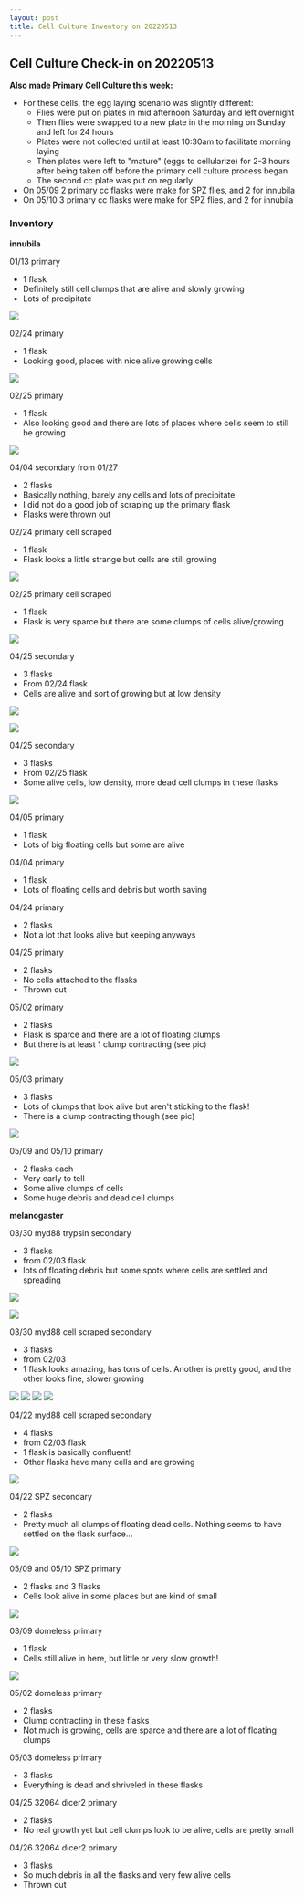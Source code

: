 ```yaml
---
layout: post
title: Cell Culture Inventory on 20220513
---
```


## Cell Culture Check-in on 20220513

**Also made Primary Cell Culture this week:**
- For these cells, the egg laying scenario was slightly different:
  - Flies were put on plates in mid afternoon Saturday and left overnight
  - Then flies were swapped to a new plate in the morning on Sunday and left for 24 hours
  - Plates were not collected until at least 10:30am to facilitate morning laying
  - Then plates were left to "mature" (eggs to cellularize) for 2-3 hours after being taken off before the primary cell culture process began
  - The second cc plate was put on regularly
- On 05/09 2 primary cc flasks were make for SPZ flies, and 2 for innubila
- On 05/10 3 primary cc flasks were make for SPZ flies, and 2 for innubila

### Inventory

**innubila**

01/13 primary
- 1 flask
- Definitely still cell clumps that are alive and slowly growing
- Lots of precipitate

![](https://raw.githubusercontent.com/meschedl/Unckless-Lab-Notebook-Maggie/master/images/20220113-innubila-imaged-20220513.jpeg)

02/24 primary
- 1 flask
- Looking good, places with nice alive growing cells

![](https://raw.githubusercontent.com/meschedl/Unckless-Lab-Notebook-Maggie/master/images/20220224-innubila-imaged-20220513.jpeg)

02/25 primary
- 1 flask
- Also looking good and there are lots of places where cells seem to still be growing

![](https://raw.githubusercontent.com/meschedl/Unckless-Lab-Notebook-Maggie/master/images/20220225-innubila-imaged-20220513.jpeg)

04/04 secondary from 01/27
- 2 flasks
- Basically nothing, barely any cells and lots of precipitate
- I did not do a good job of scraping up the primary flask
- Flasks were thrown out

02/24 primary cell scraped
- 1 flask
- Flask looks a little strange but cells are still growing

![](https://raw.githubusercontent.com/meschedl/Unckless-Lab-Notebook-Maggie/master/images/20220224-innubila-scraped-imaged-20220513.jpeg)

02/25 primary cell scraped
- 1 flask
- Flask is very sparce but there are some clumps of cells alive/growing

![](https://raw.githubusercontent.com/meschedl/Unckless-Lab-Notebook-Maggie/master/images/20220225-innubila-scraped-imaged-20220513.jpeg)

04/25 secondary
- 3 flasks
- From 02/24 flask
- Cells are alive and sort of growing but at low density

![](https://raw.githubusercontent.com/meschedl/Unckless-Lab-Notebook-Maggie/master/images/20220425-innubila-secondary-imaged-20220513-1.jpeg)

![](https://raw.githubusercontent.com/meschedl/Unckless-Lab-Notebook-Maggie/master/images/20220425-innubila-secondary-imaged-20220513-2.jpeg)

04/25 secondary
- 3 flasks
- From 02/25 flask
- Some alive cells, low density, more dead cell clumps in these flasks

![](https://raw.githubusercontent.com/meschedl/Unckless-Lab-Notebook-Maggie/master/images/20220425-innubila-secondary-imaged-20220513-3.jpeg)

04/05 primary
- 1 flask
- Lots of big floating cells but some are alive

04/04 primary
- 1 flask
- Lots of floating cells and debris but worth saving

04/24 primary
- 2 flasks
- Not a lot that looks alive but keeping anyways

04/25 primary
- 2 flasks
- No cells attached to the flasks
- Thrown out

05/02 primary
- 2 flasks
- Flask is sparce and there are a lot of floating clumps
- But there is at least 1 clump contracting (see pic)

![](https://raw.githubusercontent.com/meschedl/Unckless-Lab-Notebook-Maggie/master/images/20220502-innubila-imaged-20220513.jpeg)

05/03 primary
- 3 flasks
- Lots of clumps that look alive but aren't sticking to the flask!
- There is a clump contracting though (see pic)

![](https://raw.githubusercontent.com/meschedl/Unckless-Lab-Notebook-Maggie/master/images/20220503-innubila-imaged-20220513.jpeg)

05/09 and 05/10 primary
- 2 flasks each
- Very early to tell
- Some alive clumps of cells
- Some huge debris and dead cell clumps

**melanogaster**

03/30 myd88 trypsin secondary
- 3 flasks
- from 02/03 flask
- lots of floating debris but some spots where cells are settled and spreading

![](https://raw.githubusercontent.com/meschedl/Unckless-Lab-Notebook-Maggie/master/images/20220330-myd88-secondary-t-imaged-20220513-1.jpeg)

![](https://raw.githubusercontent.com/meschedl/Unckless-Lab-Notebook-Maggie/master/images/20220330-myd88-secondary-t-imaged-20220513-2.jpeg)

03/30 myd88 cell scraped secondary
- 3 flasks
- from 02/03
- 1 flask looks amazing, has tons of cells. Another is pretty good, and the other looks fine, slower growing

![](https://raw.githubusercontent.com/meschedl/Unckless-Lab-Notebook-Maggie/master/images/20220330-myd88-secondary-cs-imaged-20220513-1.jpeg)
![](https://raw.githubusercontent.com/meschedl/Unckless-Lab-Notebook-Maggie/master/images/20220330-myd88-secondary-cs-imaged-20220513-2.jpeg)
![](https://raw.githubusercontent.com/meschedl/Unckless-Lab-Notebook-Maggie/master/images/20220330-myd88-secondary-cs-imaged-20220513-3.jpeg)
![](https://raw.githubusercontent.com/meschedl/Unckless-Lab-Notebook-Maggie/master/images/20220330-myd88-secondary-cs-imaged-20220513-4.jpeg)

04/22 myd88 cell scraped secondary
- 4 flasks
- from 02/03 flask
- 1 flask is basically confluent!
- Other flasks have many cells and are growing

![](https://raw.githubusercontent.com/meschedl/Unckless-Lab-Notebook-Maggie/master/images/20220422-myd88-secondary-imaged-20220513.jpeg)

04/22 SPZ secondary
- 2 flasks
- Pretty much all clumps of floating dead cells. Nothing seems to have settled on the flask surface...

![](https://raw.githubusercontent.com/meschedl/Unckless-Lab-Notebook-Maggie/master/images/20220422-spz-secondary-imaged-20220513.jpeg)

05/09 and 05/10 SPZ primary
- 2 flasks and 3 flasks
- Cells look alive in some places but are kind of small

![](https://raw.githubusercontent.com/meschedl/Unckless-Lab-Notebook-Maggie/master/images/20220509-spz-imaged-20220513.jpeg)

03/09 domeless primary
- 1 flask
- Cells still alive in here, but little or very slow growth!

![](https://raw.githubusercontent.com/meschedl/Unckless-Lab-Notebook-Maggie/master/images/20220309-domeless-imaged-20220513.jpeg)

05/02 domeless primary
- 2 flasks
- Clump contracting in these flasks
- Not much is growing, cells are sparce and there are a lot of floating clumps

05/03 domeless primary
- 3 flasks
- Everything is dead and shriveled in these flasks

04/25 32064 dicer2 primary
- 2 flasks
- No real growth yet but cell clumps look to be alive, cells are pretty small

04/26 32064 dicer2 primary
- 3 flasks
- So much debris in all the flasks and very few alive cells
- Thrown out

